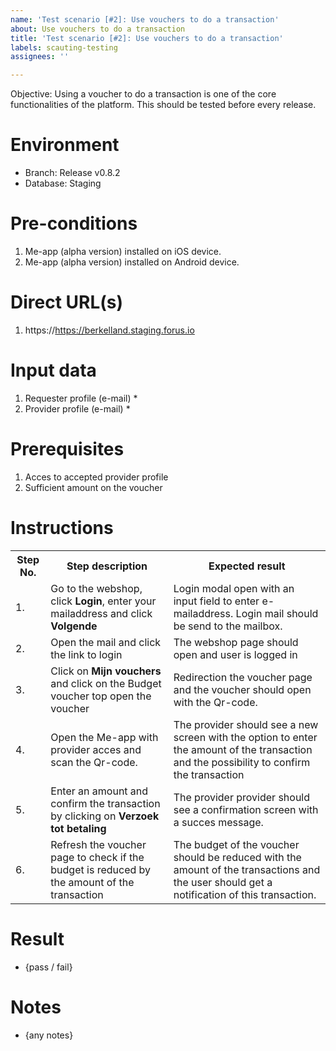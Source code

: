```yaml
---
name: 'Test scenario [#2]: Use vouchers to do a transaction'
about: Use vouchers to do a transaction
title: 'Test scenario [#2]: Use vouchers to do a transaction'
labels: scauting-testing
assignees: ''

---
```


Objective: Using a voucher to do a transaction is one of the core functionalities of the platform. This should be tested before every release.

# Environment

* Branch: Release v0.8.2
* Database: Staging

# Pre-conditions

1. Me-app (alpha version) installed on iOS device.
2. Me-app (alpha version) installed on Android device.

# Direct URL(s)

1. https://https://berkelland.staging.forus.io

# Input data

1. Requester profile (e-mail)
    *
2. Provider profile (e-mail)
    * 

# Prerequisites

1. Acces to accepted provider profile
2. Sufficient amount on the voucher

# Instructions

<table>
<tr><th>Step No.</th><th>Step description</th><th>Expected result</th></tr>
<tr><td>1.</td><td>Go to the webshop, click <b>Login</b>, enter your mailaddress and click <b>Volgende</b></td><td>Login modal open with an input field to enter e-mailaddress. Login mail should be send to the mailbox. </td></tr>
<tr><td>2.</td><td>Open the mail and click the link to login</td><td>The webshop page should open and user is logged in</td></tr>
<tr><td>3.</td><td>Click on <b>Mijn vouchers</b> and click on the Budget voucher top open the voucher</td><td>Redirection the voucher page and the voucher should open with the Qr-code.</td></tr>
<tr><td>4.</td><td>Open the Me-app with provider acces and scan the Qr-code.</td><td>The provider should see a new screen with the option to enter the amount of the transaction and the possibility to confirm the transaction</td></tr>
<tr><td>5.</td><td>Enter an amount and confirm the transaction by clicking on <b>Verzoek tot betaling</b></td><td>The provider provider should see a confirmation screen with a succes message.</td></tr>
<tr><td>6.</td><td>Refresh the voucher page to check if the budget is reduced by the amount of the transaction</b></td><td>The budget of the voucher should be reduced with the amount of the transactions and the user should get a notification of this transaction.</td></tr>
</table>

# Result

* {pass / fail}

# Notes

* {any notes}
